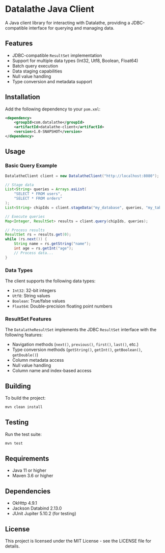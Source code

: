 # Datalathe Java Client

A Java client library for interacting with Datalathe, providing a JDBC-compatible interface for querying and managing data.

## Features

- JDBC-compatible `ResultSet` implementation
- Support for multiple data types (Int32, Utf8, Boolean, Float64)
- Batch query execution
- Data staging capabilities
- Null value handling
- Type conversion and metadata support

## Installation

Add the following dependency to your `pom.xml`:

```xml
<dependency>
    <groupId>com.datalathe</groupId>
    <artifactId>datalathe-client</artifactId>
    <version>1.0-SNAPSHOT</version>
</dependency>
```

## Usage

### Basic Query Example

```java
DatalatheClient client = new DatalatheClient("http://localhost:8080");

// Stage data
List<String> queries = Arrays.asList(
    "SELECT * FROM users",
    "SELECT * FROM orders"
);
List<String> chipIds = client.stageData("my_database", queries, "my_table");

// Execute queries
Map<Integer, ResultSet> results = client.query(chipIds, queries);

// Process results
ResultSet rs = results.get(0);
while (rs.next()) {
    String name = rs.getString("name");
    int age = rs.getInt("age");
    // Process data...
}
```

### Data Types

The client supports the following data types:
- `Int32`: 32-bit integers
- `Utf8`: String values
- `Boolean`: True/false values
- `Float64`: Double-precision floating point numbers

### ResultSet Features

The `DatalatheResultSet` implements the JDBC `ResultSet` interface with the following features:

- Navigation methods (`next()`, `previous()`, `first()`, `last()`, etc.)
- Type conversion methods (`getString()`, `getInt()`, `getBoolean()`, `getDouble()`)
- Column metadata access
- Null value handling
- Column name and index-based access

## Building

To build the project:

```bash
mvn clean install
```

## Testing

Run the test suite:

```bash
mvn test
```

## Requirements

- Java 11 or higher
- Maven 3.6 or higher

## Dependencies

- OkHttp 4.9.1
- Jackson Databind 2.13.0
- JUnit Jupiter 5.10.2 (for testing)

## License

This project is licensed under the MIT License - see the LICENSE file for details. 